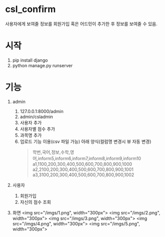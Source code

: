 # csl_confirm
사용자에게 보여줄 정보를 회원가입 혹은 어드민이 추가한 후 정보를 보여줄 수 있음.

# 시작
1. pip install django
2. python manage.py runserver


# 기능
1. admin
   1. 127.0.0.1:8000/admin
   2. admin/csladmin
   3. 사용자 추가
   4. 사용자별 점수 추가
   5. 과목명 추가
   6. 업로드 기능 이용(csv 파일 가능) 아래 양식(컬럼명 변경시 뷰 자동 변경)
        >학번,국어,정보,수학,영어,inform5,inform6,inform7,inform8,inform9,inform10
        >a1,1100,200,300,400,500,600,700,800,900,1000
        >a2,2100,200,300,400,500,600,700,800,900,1001
        >a3,3100,200,300,400,500,600,700,800,900,1002

2. 사용자
   1. 회원가입
   2. 자신의 점수 조회
   
3. 화면
<img src="/imgs/1.png", width="300px">
<img src="/imgs/2.png", width="300px">
<img src="/imgs/3.png", width="300px">
<img src="/imgs/4.png", width="300px">
<img src="/imgs/5.png", width="300px">




